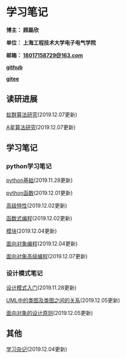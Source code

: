 # 学习笔记

**博主： 顾磊欣** 

**单位： 上海工程技术大学电子电气学院**

**邮箱： 18017158729@163.com**

[**github**](https://github.com/xhguleixin123)

[**gitee**](https://gitee.com/xhguleixin123)

## 读研进展

[蚁群算法研究](/docs/graduate_study_progress/蚁群算法研究.md)(2019.12.07更新)

[A星算法研究](/docs/graduate_study_progress/A星算法研究.md)(2019.12.07更新)

## 学习笔记

### python学习笔记

[python基础](/docs/python_note/Python基础.md)(2019.11.28更新)

[python函数](/docs/python_note/函数.md)(2019.12.01更新)

[高级特性](/docs/python_note/高级特性.md)(2019.12.02更新)

[函数式编程](/docs/python_note/函数式编程.md)(2019.12.02更新)

[模块](/docs/python_note/模块.md)(2019.12.04更新)

[面向对象编程](/docs/python_note/面向对象编程.md)(2019.12.04更新)

[面向对象高级编程](/docs/python_note/面向对象高级编程.md)(2019.12.07更新)

### 设计模式笔记

[设计模式入门](/docs/design_patterns_note/设计模式入门.md)(2019.11.28更新)

[UML中的类图及类图之间的关系](/docs/design_patterns_note/UML中的类图及类图之间的关系.md)(2019.12.05更新)

[面向对象的设计原则](/docs/design_patterns_note/面向对象的设计原则.md)(2019.12.05更新)

## 其他

[学习杂记](/docs/other_learning/学习杂记.md)(2019.12.04更新)



